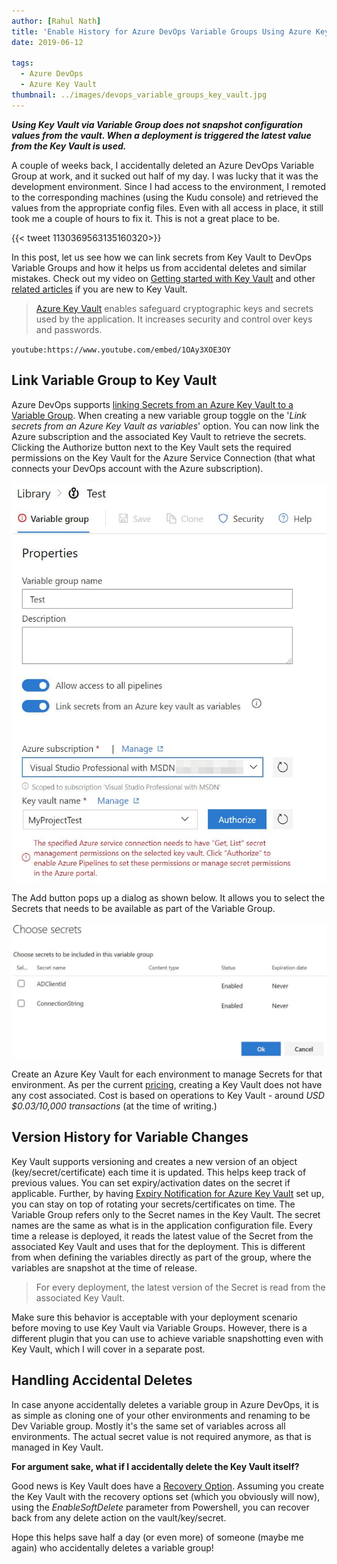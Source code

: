 ```yaml
---
author: [Rahul Nath]
title: 'Enable History for Azure DevOps Variable Groups Using Azure Key Vault'
date: 2019-06-12
  
tags:
  - Azure DevOps
  - Azure Key Vault
thumbnail: ../images/devops_variable_groups_key_vault.jpg
---
```


**_Using Key Vault via Variable Group does not snapshot configuration values from the vault. When a deployment is triggered the latest value from the Key Vault is used._**

A couple of weeks back, I accidentally deleted an Azure DevOps Variable Group at work, and it sucked out half of my day. I was lucky that it was the development environment. Since I had access to the environment, I remoted to the corresponding machines (using the Kudu console) and retrieved the values from the appropriate config files. Even with all access in place, it still took me a couple of hours to fix it. This is not a great place to be.

{{< tweet 1130369563135160320>}}

In this post, let us see how we can link secrets from Key Vault to DevOps Variable Groups and how it helps us from accidental deletes and similar mistakes. Check out my video on [Getting started with Key Vault](https://www.youtube.com/watch?v=51Qmk3TQJ44) and other [related articles](https://www.rahulpnath.com/blog/category/azure-key-vault/) if you are new to Key Vault.

> [Azure Key Vault](https://azure.microsoft.com/en-au/services/key-vault/) enables safeguard cryptographic keys and secrets used by the application. It increases security and control over keys and passwords.

`youtube:https://www.youtube.com/embed/1OAy3XOE3OY`
<br />

## Link Variable Group to Key Vault

Azure DevOps supports [linking Secrets from an Azure Key Vault to a Variable Group](https://docs.microsoft.com/en-us/azure/devops/pipelines/library/variable-groups?view=azure-devops&tabs=yaml#link-secrets-from-an-azure-key-vault). When creating a new variable group toggle on the '_Link secrets from an Azure Key Vault as variables_' option. You can now link the Azure subscription and the associated Key Vault to retrieve the secrets. Clicking the Authorize button next to the Key Vault sets the required permissions on the Key Vault for the Azure Service Connection (that what connects your DevOps account with the Azure subscription).

![Azure DevOps Variable Groups and Azure Key Vault](../images/devops_variable_groups_key_vault.jpg)

The Add button pops up a dialog as shown below. It allows you to select the Secrets that needs to be available as part of the Variable Group.

![Azure DevOps Variable Groups link secrets from Vault](../images/devops_variable_groups_key_vault_secrets.jpg)

Create an Azure Key Vault for each environment to manage Secrets for that environment. As per the current [pricing](https://azure.microsoft.com/en-au/pricing/details/key-vault/), creating a Key Vault does not have any cost associated. Cost is based on operations to Key Vault - around _USD \$0.03/10,000 transactions_ (at the time of writing.)

## Version History for Variable Changes

Key Vault supports versioning and creates a new version of an object (key/secret/certificate) each time it is updated. This helps keep track of previous values. You can set expiry/activation dates on the secret if applicable. Further, by having [Expiry Notification for Azure Key Vault](https://www.rahulpnath.com/blog/expiry-notification-for-azure-key-vault-keys-and-secrets/) set up, you can stay on top of rotating your secrets/certificates on time. The Variable Group refers only to the Secret names in the Key Vault. The secret names are the same as what is in the application configuration file. Every time a release is deployed, it reads the latest value of the Secret from the associated Key Vault and uses that for the deployment. This is different from when defining the variables directly as part of the group, where the variables are snapshot at the time of release.

> For every deployment, the latest version of the Secret is read from the associated Key Vault.

Make sure this behavior is acceptable with your deployment scenario before moving to use Key Vault via Variable Groups. However, there is a different plugin that you can use to achieve variable snapshotting even with Key Vault, which I will cover in a separate post.

## Handling Accidental Deletes

In case anyone accidentally deletes a variable group in Azure DevOps, it is as simple as cloning one of your other environments and renaming to be Dev Variable group. Mostly it's the same set of variables across all environments. The actual secret value is not required anymore, as that is managed in Key Vault.

**For argument sake, what if I accidentally delete the Key Vault itself?**

Good news is Key Vault does have a [Recovery Option](https://blogs.technet.microsoft.com/kv/2017/05/10/azure-key-vault-recovery-options/). Assuming you create the Key Vault with the recovery options set (which you obviously will now), using the _EnableSoftDelete_ parameter from Powershell, you can recover back from any delete action on the vault/key/secret.

Hope this helps save half a day (or even more) of someone (maybe me again) who accidentally deletes a variable group!
